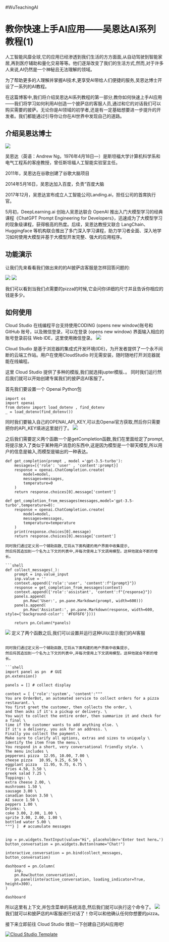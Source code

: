 #WuTeachingAI


#  教你快速上手AI应用——吴恩达AI系列教程(1)


人工智能风靡全球,它的应用已经渗透到我们生活的方方面面,从自动驾驶到智能家居,再到医疗辅助和量化交易等等。他们逐渐改变了我们的生活方式,然而,对于许多人来说,AI仍然是一个神秘且无法理解的领域。

为了帮助更多的人理解并掌握AI技术,更享受AI带给人们便捷的服务,吴恩达博士开设了一系列的AI教程。

在这篇博客中,我们将介绍吴恩达AI系列教程的第一部分,教你如何快速上手AI应用——我们将学习如何利用AI创造一个披萨店的客服人员,通过和它的对话我们可以购买需要的披萨。无论你是AI领域的初学者,还是有一定基础想要进一步提升的开发者。我们都能通过引导你让你在AI世界中发现自己的道路。




## 介绍吴恩达博士


![](https://help-assets-1257242599.cos.ap-shanghai.myqcloud.com/enterprise/2023/9/7.jpg)

吴恩达（英语：Andrew Ng，1976年4月18日—）是斯坦福大学计算机科学系和电气工程系的客座教授，曾任斯坦福人工智能实验室主任。

2011年，吴恩达在谷歌创建了谷歌大脑项目

2014年5月16日，吴恩达加入百度，负责“百度大脑

2017年12月，吴恩达宣布成立人工智能公司Landing.ai，担任公司的首席执行官。

5月初，DeepLearning.ai 创始人吴恩达联合 OpenAI 推出入门大模型学习的经典课程《ChatGPT Prompt Engineering for Developers》，迅速成为了大模型学习的现象级课程，获得极高的热度。后续，吴恩达教授又联合 LangChain、Huggingface 等机构联合推出了多门深入学习课程，助力学习者全面、深入地学习如何使用大模型并基于大模型开发完整、强大的应用程序。



## **功能演示**


让我们先来看看我们做出来的的AI披萨店客服是怎样回答问题的:

![](11.gif)
![](https://help-assets-1257242599.cos.ap-shanghai.myqcloud.com/enterprise/2023/9/6.jpg)

 我们可以看到当我们点需要的pizza的时候,它会问你详细的尺寸并且告诉你相应的钱是多少。


 ## 如何使用

 Cloud Studio 在线编程平台支持使用CODING (opens new window)账号和 GitHub 账号，以及微信登录，可以在登录 (opens new window) 界面输入相应的账号登录前往 Web IDE，这里使用微信登录。
![](https://help-assets-1257242599.cos.ap-shanghai.myqcloud.com/enterprise/2023/5/5-3.png)

 Cloud Studio 是基于浏览器的集成式开发环境(IDE)，为开发者提供了一个永不间断的云端工作站。用户在使用CloudStudio 时无需安装，随时随地打开浏览器就能在线编程。

 这里 Cloud Studio 提供了多种的模版,我们就选择jupter模版、。
同时我们运行然后我们就可以开始创建专属我们的披萨店AI客服了。

首先我们要设置一个 Openai Python包

```shell
import os
import openai
from dotenv import load_dotenv , find_dotenv 
_ = load_dotenv(find_dotenv())                                                          
```


同时我们要输入自己的OPENAI_API_KEY,可以去Openai官方获取,然后你只需要把你的API_KEY填进这里就行了。
![](https://help-assets-1257242599.cos.ap-shanghai.myqcloud.com/enterprise/2023/9/4.jpg)

之后我们需要定义两个函数一个是getCompletion函数,我们在里面给定了prompt,将提示放入了类似于某种用户消息的东西中,这是因为模型是一个聊天模型,所以用户的信息是输入,而模型是输出的一种表达。

```shell
def get_completion(prompt , model ='gpt-3.5-turbo'):
    messages=[{'role': 'user' , 'content':prompt}]
    response = openai.ChatCompletion.create(
        model=model,
        messages=messages,
        temperature=0
    )
    return response.choices[0].message['content']

def get_completion_from_messages(messages,model='gpt-3.5-turbo',temperature=0):
    response = openai.ChatCompletion.create(
        model=model,
        messages=messages,
        temperature=temperature 
    )
    print(response.choices[0].message)
    return response.choices[0].message['content']                                                           

同时我们通过定义另一个辅助函数,它将从下面构建的用户界面中收集提示,
然后将其追加到一个名为上下文的列表中,并每次使用上下文调用模型。这样他就会不断的增长。

```shell
def collect_messages(_):
    prompt = inp.value_input
    inp.value = ''
    context.append({'role':'user', 'content':f"{prompt}"})
    response = get_completion_from_messages(context) 
    context.append({'role':'assistant', 'content':f"{response}"})
    panels.append(
        pn.Row('User:', pn.pane.Markdown(prompt, width=600)))
    panels.append(
        pn.Row('Assistant:', pn.pane.Markdown(response, width=600, style={'background-color': '#F6F6F6'})))

    return pn.Column(*panels)                                                 
```

![](https://help-assets-1257242599.cos.ap-shanghai.myqcloud.com/enterprise/2023/9/5.jpg)
定义了两个函数之后,我们可以设置并运行这种UI以显示我们的AI客服

```

同时我们通过定义另一个辅助函数,它将从下面构建的用户界面中收集提示,
然后将其追加到一个名为上下文的列表中,并每次使用上下文调用模型。这样他就会不断的增长。

```shell
import panel as pn  # GUI
pn.extension()

panels = [] # collect display 

context = [ {'role':'system', 'content':"""
You are OrderBot, an automated service to collect orders for a pizza restaurant. \
You first greet the customer, then collects the order, \
and then asks if it's a pickup or delivery. \
You wait to collect the entire order, then summarize it and check for a final \
time if the customer wants to add anything else. \
If it's a delivery, you ask for an address. \
Finally you collect the payment.\
Make sure to clarify all options, extras and sizes to uniquely \
identify the item from the menu.\
You respond in a short, very conversational friendly style. \
The menu includes \
pepperoni pizza  12.95, 10.00, 7.00 \
cheese pizza   10.95, 9.25, 6.50 \
eggplant pizza   11.95, 9.75, 6.75 \
fries 4.50, 3.50 \
greek salad 7.25 \
Toppings: \
extra cheese 2.00, \
mushrooms 1.50 \
sausage 3.00 \
canadian bacon 3.50 \
AI sauce 1.50 \
peppers 1.00 \
Drinks: \
coke 3.00, 2.00, 1.00 \
sprite 3.00, 2.00, 1.00 \
bottled water 5.00 \
"""} ]  # accumulate messages


inp = pn.widgets.TextInput(value="Hi", placeholder='Enter text here…')
button_conversation = pn.widgets.Button(name="Chat!")

interactive_conversation = pn.bind(collect_messages, button_conversation)

dashboard = pn.Column(
    inp,
    pn.Row(button_conversation),
    pn.panel(interactive_conversation, loading_indicator=True, height=300),
)

dashboard                                                 
```

所以这里有上下文,并包含菜单的系统消息,然后我们就可以执行这个命令了。
![](https://help-assets-1257242599.cos.ap-shanghai.myqcloud.com/enterprise/2023/9/6.jpg)
我们就可以和披萨店的AI客服进行对话了！你可以和他确认任何你想要的pizza。

接下来立即前往 Cloud Studio 体验一下创建自己的AI应用吧!

[![Cloud Studio Template](https://cs-res.codehub.cn/common/assets/icon-badge.svg)](https://cloudstudio.net/templates/rCtBrwUdoOo)